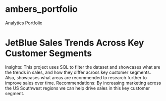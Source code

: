 # ambers_portfolio
Analytics Portfolio

# JetBlue Sales Trends Across Key Customer Segments 
Insights: This project uses SQL to filter the dataset and showcases what are the trends in sales, and how they differ across key customer segments. Also, showcases what areas are recommended to research further to improve sales over time.
Recommendations: By increasing marketing across the US Southwest regions we can help drive sales in this key customer segment. 
